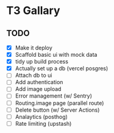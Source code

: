# T3 Gallary

## TODO

- [x] Make it deploy 
- [x] Scaffold basic ui with mock data
- [x] tidy up build process
- [x] Actually set up a db (vercel posgres)
- [ ] Attach db to ui
- [ ] Add authentication
- [ ] Add image upload
- [ ] Error management (w/ Sentry)
- [ ] Routing.image page (parallel route)
- [ ] Delete button (w/ Server Actions)
- [ ] Analaytics (posthog)
- [ ] Rate limiting (upstash)